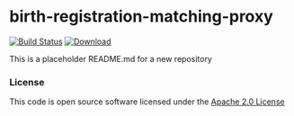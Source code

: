 # birth-registration-matching-proxy

[![Build Status](https://travis-ci.org/hmrc/birth-registration-matching-proxy.svg)](https://travis-ci.org/hmrc/birth-registration-matching-proxy) [ ![Download](https://api.bintray.com/packages/hmrc/releases/birth-registration-matching-proxy/images/download.svg) ](https://bintray.com/hmrc/releases/birth-registration-matching-proxy/_latestVersion)

This is a placeholder README.md for a new repository

### License

This code is open source software licensed under the [Apache 2.0 License]("http://www.apache.org/licenses/LICENSE-2.0.html")